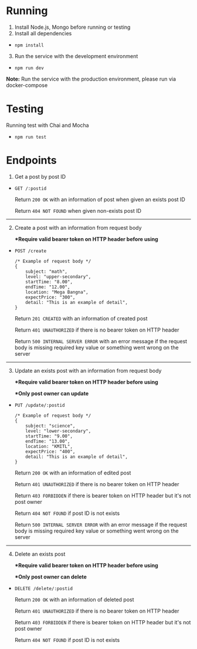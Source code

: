 # Running
1. Install Node.js, Mongo before running or testing
2. Install all dependencies
* ```npm install```
3. Run the service with the development environment
* ```npm run dev```

__Note:__ Run the service with the production environment, please run via docker-compose

# Testing
Running test with Chai and Mocha
* ```npm run test```

# Endpoints
1. Get a post by post ID

 * ```GET /:postid```

   Return ```200 OK``` with an information of post when given an exists post ID

   Return ```404 NOT FOUND```  when given non-exists post ID
---
2. Create a post with an information from request body

    __*Require valid bearer token on HTTP header before using__

* ```POST /create```

    ```
    /* Example of request body */
    {
        subject: "math",
        level: "upper-secondary",
        startTime: "8.00",
        endTime: "12.00",
        location: "Mega Bangna",
        expectPrice: "300",
        detail: "This is an example of detail",
    }
    ```
    Return ```201 CREATED``` with an information of created post

    Return ```401 UNAUTHORIZED``` if there is no bearer token on HTTP header

    Return ```500 INTERNAL SERVER ERROR``` with an error message if the request body is missing required key value or something went wrong on the server
---
3. Update an exists post with an information from request body

    __*Require valid bearer token on HTTP header before using__

    __*Only post owner can update__

* ```PUT /update/:postid```

    ```
    /* Example of request body */
    {
        subject: "science",
        level: "lower-secondary",
        startTime: "9.00",
        endTime: "13.00",
        location: "KMITL",
        expectPrice: "400",
        detail: "This is an example of detail",
    }
    ```
    Return ```200 OK``` with an information of edited post

    Return ```401 UNAUTHORIZED``` if there is no bearer token on HTTP header

    Return ```403 FORBIDDEN``` if there is bearer token on HTTP header but it's not post owner

    Return ```404 NOT FOUND``` if post ID is not exists

    Return ```500 INTERNAL SERVER ERROR``` with an error message if the request body is missing required key value or something went wrong on the server
---
4. Delete an exists post

    __*Require valid bearer token on HTTP header before using__

    __*Only post owner can delete__

* ```DELETE /delete/:postid```

    Return ```200 OK``` with an information of deleted post

    Return ```401 UNAUTHORIZED``` if there is no bearer token on HTTP header

    Return ```403 FORBIDDEN``` if there is bearer token on HTTP header but it's not post owner

    Return ```404 NOT FOUND``` if post ID is not exists